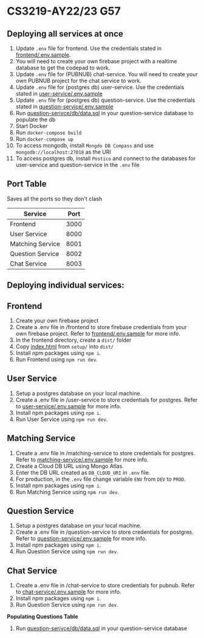 # CS3219-AY22/23 G57

## Deploying all services at once

1. Update `.env` file for frontend. Use the credentials stated in [frontend/.env.sample](./frontend/.env.sample).
2. You will need to create your own firebase project with a realtime database to get the codepad to work.
3. Update `.env` file for (PUBNUB) chat-service. You will need to create your own PUBNUB project for the chat service to work.
4. Update `.env` file for (postgres db) user-service. Use the credentials stated in [user-service/.env.sample](./user-service/.env.sample)
5. Update `.env` file for (postgres db) question-service. Use the credentials stated in [question-service/.env.sample](./question-service/.env.sample)
6. Run [question-serivce/db/data.sql](question-serivce/db/data.sql) in your question-service database to populate the db
7. Start Docker
8. Run `docker-compose build`
9. Run `docker-compose up`
10. To access mongodb, install `Mongdo DB Compass` and use `mongodb://localhost:27018` as the URI
11. To access postgres db, install `Postico` and connect to the databases for user-service and question-service in the `.env` file

## Port Table

Saves all the ports so they don't clash

| Service          | Port |
| ---------------- | ---- |
| Frontend         | 3000 |
| User Service     | 8000 |
| Matching Service | 8001 |
| Question Service | 8002 |
| Chat Service     | 8003 |

## Deploying individual services:

## Frontend

1.  Create your own firebase project
2.  Create a .env file in /frontend to store firebase credentials from your own firebase project. Refer to [frontend/.env.sample](./frontend/.env.sample) for more info.
3.  In the frontend directory, create a `dist/` folder
4.  Copy [index.html](frontend/setup/index.html) from `setup/` into `dist/`
5.  Install npm packages using `npm i`.
6.  Run Frontend using `npm run dev`.

## User Service

1. Setup a postgres database on your local machine.
2. Create a .env file in /user-service to store credentials for postgres. Refer to [user-service/.env.sample](./user-service/.env.sample) for more info.
3. Install npm packages using `npm i`.
4. Run User Service using `npm run dev`.

## Matching Service

1. Create a .env file in /matching-service to store credentials for postgres. Refer to [matching-service/.env.sample](./matching-service/.env.sample) for more info.
2. Create a Cloud DB URL using Mongo Atlas.
3. Enter the DB URL created as `DB_CLOUD_URI` in `.env` file.
4. For production, in the `.env` file change variable `ENV` from `DEV` to `PROD`.
5. Install npm packages using `npm i`.
6. Run Matching Service using `npm run dev`.

## Question Service

1. Setup a postgres database on your local machine.
2. Create a .env file in /question-service to store credentials for postgres. Refer to [question-service/.env.sample](./question-service/.env.sample) for more info.
3. Install npm packages using `npm i`.
4. Run Question Service using `npm run dev`.

## Chat Service

1. Create a .env file in /chat-service to store credentials for pubnub. Refer to [chat-service/.env.sample](./chat-service/.env.sample) for more info.
2. Install npm packages using `npm i`.
3. Run Question Service using `npm run dev`.

**Populating Questions Table**

1. Run [question-serivce/db/data.sql](question-serivce/db/data.sql) in your question-service database
